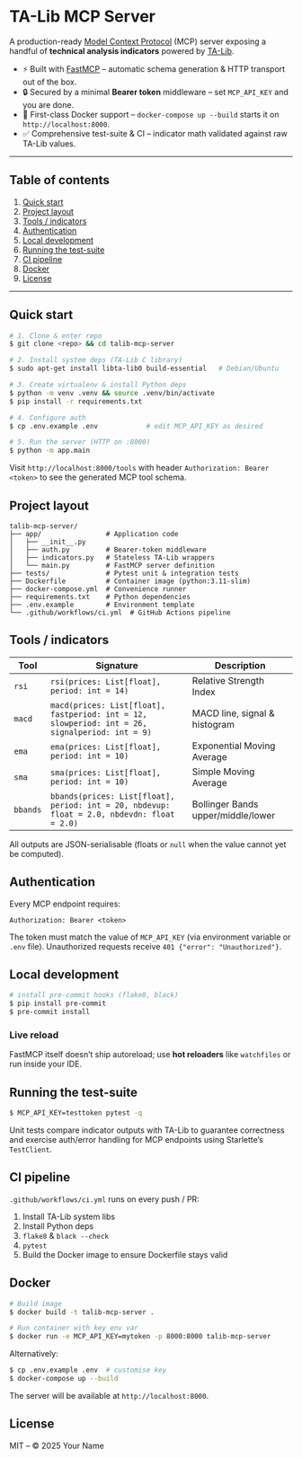 # TA-Lib MCP Server

A production-ready [Model Context Protocol](https://modelcontextprotocol.io/) (MCP) server exposing a handful of **technical analysis indicators** powered by [TA-Lib](https://ta-lib.org/).

* ⚡ Built with [FastMCP](https://gofastmcp.com/) – automatic schema generation & HTTP transport out of the box.
* 🔒 Secured by a minimal **Bearer token** middleware – set `MCP_API_KEY` and you are done.
* 🐳 First-class Docker support – `docker-compose up --build` starts it on `http://localhost:8000`.
* ✅ Comprehensive test-suite & CI – indicator math validated against raw TA-Lib values.

---

## Table of contents

1. [Quick start](#quick-start)
2. [Project layout](#project-layout)
3. [Tools / indicators](#tools--indicators)
4. [Authentication](#authentication)
5. [Local development](#local-development)
6. [Running the test-suite](#running-the-test-suite)
7. [CI pipeline](#ci-pipeline)
8. [Docker](#docker)
9. [License](#license)

---

## Quick start

```bash
# 1. Clone & enter repo
$ git clone <repo> && cd talib-mcp-server

# 2. Install system deps (TA-Lib C library)
$ sudo apt-get install libta-lib0 build-essential   # Debian/Ubuntu

# 3. Create virtualenv & install Python deps
$ python -m venv .venv && source .venv/bin/activate
$ pip install -r requirements.txt

# 4. Configure auth
$ cp .env.example .env            # edit MCP_API_KEY as desired

# 5. Run the server (HTTP on :8000)
$ python -m app.main
```

Visit `http://localhost:8000/tools` with header `Authorization: Bearer <token>` to see the generated MCP tool schema.

## Project layout

```text
talib-mcp-server/
├── app/                # Application code
│   ├── __init__.py
│   ├── auth.py         # Bearer-token middleware
│   ├── indicators.py   # Stateless TA-Lib wrappers
│   └── main.py         # FastMCP server definition
├── tests/              # Pytest unit & integration tests
├── Dockerfile          # Container image (python:3.11-slim)
├── docker-compose.yml  # Convenience runner
├── requirements.txt    # Python dependencies
├── .env.example        # Environment template
└── .github/workflows/ci.yml  # GitHub Actions pipeline
```

## Tools / indicators

| Tool | Signature | Description |
|------|-----------|-------------|
| `rsi` | `rsi(prices: List[float], period: int = 14)` | Relative Strength Index |
| `macd` | `macd(prices: List[float], fastperiod: int = 12, slowperiod: int = 26, signalperiod: int = 9)` | MACD line, signal & histogram |
| `ema` | `ema(prices: List[float], period: int = 10)` | Exponential Moving Average |
| `sma` | `sma(prices: List[float], period: int = 10)` | Simple Moving Average |
| `bbands` | `bbands(prices: List[float], period: int = 20, nbdevup: float = 2.0, nbdevdn: float = 2.0)` | Bollinger Bands upper/middle/lower |

All outputs are JSON-serialisable (floats or `null` when the value cannot yet be computed).

## Authentication

Every MCP endpoint requires:

```
Authorization: Bearer <token>
```

The token must match the value of `MCP_API_KEY` (via environment variable or `.env` file). Unauthorized requests receive `401 {"error": "Unauthorized"}`.

## Local development

```bash
# install pre-commit hooks (flake8, black)
$ pip install pre-commit
$ pre-commit install
```

### Live reload

FastMCP itself doesn’t ship autoreload; use **hot reloaders** like `watchfiles` or run inside your IDE.

## Running the test-suite

```bash
$ MCP_API_KEY=testtoken pytest -q
```

Unit tests compare indicator outputs with TA-Lib to guarantee correctness and exercise auth/error handling for MCP endpoints using Starlette’s `TestClient`.

## CI pipeline

`.github/workflows/ci.yml` runs on every push / PR:

1. Install TA-Lib system libs
2. Install Python deps
3. `flake8` & `black --check`
4. `pytest`
5. Build the Docker image to ensure Dockerfile stays valid

## Docker

```bash
# Build image
$ docker build -t talib-mcp-server .

# Run container with key env var
$ docker run -e MCP_API_KEY=mytoken -p 8000:8000 talib-mcp-server
```

Alternatively:

```bash
$ cp .env.example .env  # customise key
$ docker-compose up --build
```

The server will be available at `http://localhost:8000`.

## License

MIT – © 2025 Your Name